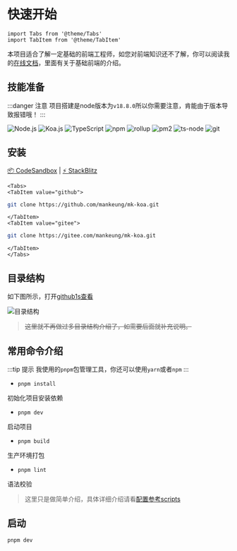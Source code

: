 # 快速开始

```mdx-code-block
import Tabs from '@theme/Tabs'
import TabItem from '@theme/TabItem'
```

本项目适合了解一定基础的前端工程师，如您对前端知识还不了解，你可以阅读我的[在线文档](https://mankeung.github.io/docs/mk-data)，里面有关于基础前端的介绍。
## 技能准备

:::danger 注意
项目搭建是node版本为`v18.8.0`所以你需要注意，肯能由于版本导致报错哦！
:::

![Node.js](https://img.shields.io/badge/-Node-333333?style=flat&logo=node.js) ![Koa.js](https://img.shields.io/badge/-Koa-333333?style=flat&logo=koa) ![TypeScript](https://img.shields.io/badge/-TypeScript-333333?style=flat&logo=typescript) ![npm](https://img.shields.io/badge/-Npm-333333?style=flat&logo=npm) ![rollup](https://img.shields.io/badge/-rollup.js-333333?style=flat&logo=rollup.js) ![pm2](https://img.shields.io/badge/-pm2-333333?style=flat&logo=pm2) ![ts-node](https://img.shields.io/badge/-ts_node-333333?style=flat&logo=ts-node) ![git](https://img.shields.io/badge/-Git-333333?style=flat&logo=git)


## 安装

[📦 CodeSandbox](https://codesandbox.io/s/github/mankeung/mk-koa?file=/README.md) | [⚡ StackBlitz](https://stackblitz.com/github/mankeung/mk-koa?file=README.md)

```mdx-code-block
<Tabs>
<TabItem value="github">
```

```bash
git clone https://github.com/mankeung/mk-koa.git
```

```mdx-code-block
</TabItem>
<TabItem value="gitee">
```

```bash
git clone https://gitee.com/mankeung/mk-koa.git
```

```mdx-code-block
</TabItem>
</Tabs>
```

## 目录结构

如下图所示，打开[github1s查看](https://github1s.com/mankeung/mk-react)

![目录结构](/file.png)

> ~~这里就不再做过多目录结构介绍了，如需要后面就补充说明。~~

## 常用命令介绍

:::tip 提示
我使用的`pnpm`包管理工具，你还可以使用`yarn`或者`npm`
:::

+ `pnpm install`

初始化项目安装依赖

+ `pnpm dev`

启动项目

+ `pnpm build`

生产环境打包

+ `pnpm lint`

语法校验

> 这里只是做简单介绍，具体详细介绍请看[配置参考scripts](/docs/config/scripts.md)

## 启动

```bash
pnpm dev
```
